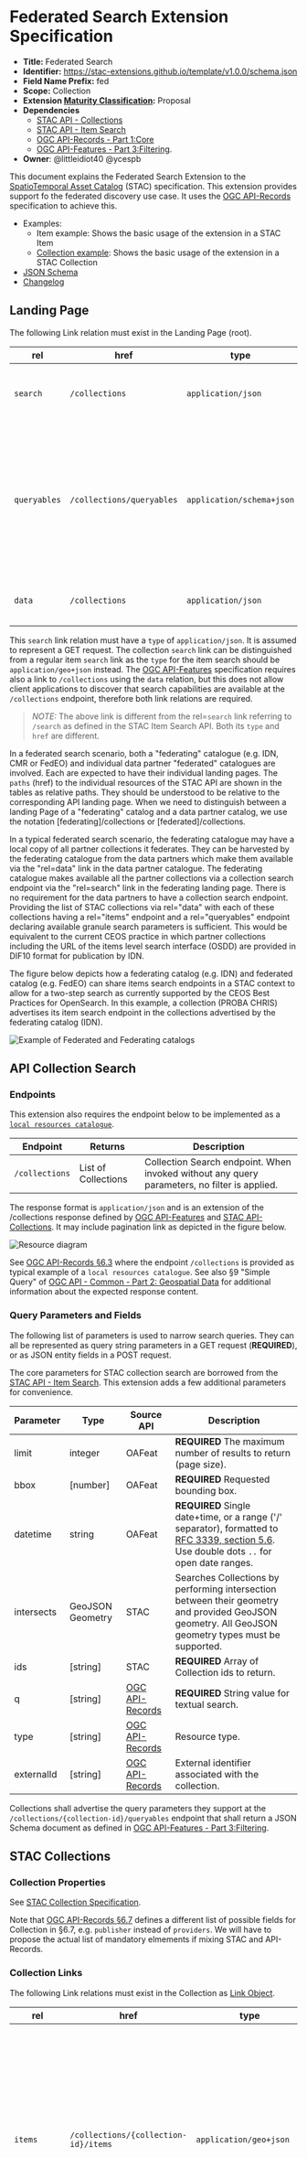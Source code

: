 # Federated Search Extension Specification

- **Title:** Federated Search
- **Identifier:** <https://stac-extensions.github.io/template/v1.0.0/schema.json>
- **Field Name Prefix:** fed
- **Scope:** Collection
- **Extension [Maturity Classification](https://github.com/radiantearth/stac-spec/tree/master/extensions/README.md#extension-maturity):** Proposal
- **Dependencies** 
  - [STAC API - Collections](https://github.com/radiantearth/stac-api-spec/tree/master/collections)
  - [STAC API - Item Search](https://github.com/radiantearth/stac-api-spec/tree/master/item-search)
  - [OGC API-Records - Part 1:Core](http://docs.ogc.org/DRAFTS/20-004.html)
  - [OGC API-Features - Part 3:Filtering](https://docs.opengeospatial.org/DRAFTS/19-079r1.html).
- **Owner**: @littleidiot40 @ycespb

This document explains the Federated Search Extension to the [SpatioTemporal Asset Catalog](https://github.com/radiantearth/stac-spec) 
(STAC) specification.
This extension provides support fo the federated discovery use case. 
It uses the [OGC API-Records](http://docs.ogc.org/DRAFTS/20-004.html#_query_parameters) specification to achieve this.

- Examples:
  - Item example: Shows the basic usage of the extension in a STAC Item
  - [Collection example](examples/collection.json): Shows the basic usage of the extension in a STAC Collection
- [JSON Schema](json-schema/schema.json)
- [Changelog](./CHANGELOG.md)

## Landing Page

The following Link relation must exist in the Landing Page (root).

| **rel**  | **href** | **type** | **From**               | **Description**             |
| -------- | --------- | ---------- | ------------ | --------------------------- |
| `search` | `/collections` | `application/json` | Extension | **REQUIRED** URL for the Collection Search endpoint |
| `queryables` | `/collections/queryables` | `application/schema+json` | OAFeat Part 3 | **REQUIRED** URL advertising available queryables for collection search as per [§6.2 of OGC API-Features - Part 3:Filtering](https://docs.opengeospatial.org/DRAFTS/19-079r1.html#filter-queryables). |
| `data`   | `/collections` | `application/json` | OAFeat | **REQUIRED** URL for the list of collections |

This `search` link relation must have a `type` of `application/json`. It is assumed to represent a GET request.  The 
collection `search` link can be distinguished from a regular item `search` link as the `type` for the
item search should be `application/geo+json` instead.  The 
[OGC API-Features](https://docs.opengeospatial.org/is/17-069r3/17-069r3.html#_response) specification 
requires also a link to `/collections`
using the `data` relation, but this does not allow client applications to discover that 
search capabilities are available at the `/collections` endpoint, therefore both 
link relations are required.

> *NOTE:*  The above link is different from the rel=`search` link referring to `/search` 
> as defined in the STAC Item Search API.  Both its `type` and `href` are different.

In a federated search scenario, both a "federating" catalogue (e.g. IDN, CMR or FedEO) and individual data partner
"federated" catalogues are involved.  Each are expected to have their individual landing pages.  The `paths`
(href) to the individual resources of the STAC API are shown in the tables as relative paths.  They should be 
understood to be relative to the corresponding API landing page.  When we need to distinguish between a landing 
Page of a "federating" catalog and a data partner catalog, we use the notation \[federating\]/collections 
or \[federated\]/collections.

In a typical federated search scenario, the federating catalogue may have a local copy of all partner collections 
it federates.  They can be harvested by the federating catalogue from the data partners which make them available 
via the "rel=data" link in the data partner catalogue.  The federating catalogue makes available all the partner 
collections via a collection search endpoint via the "rel=search" link in the federating landing page.  There 
is no requirement for the data partners to have a collection search endpoint.  Providing the list of STAC 
collections via rel="data" with each of these collections having a rel="items" endpoint and a rel="queryables" endpoint declaring available granule search parameters is sufficient.  This 
would be equivalent to the current CEOS practice in which partner collections including the URL of the items 
level search interface (OSDD) are provided in DIF10 format for publication by IDN.

The figure below depicts how a federating catalog (e.g. IDN) and federated catalog (e.g. FedEO) can share items search 
endpoints in 
a STAC context to  allow for a two-step search as currently supported by the CEOS Best Practices for OpenSearch.
In this example, a collection (PROBA CHRIS) advertises its item search endpoint in the collections
advertised by the federating catalog (IDN).

![Example of Federated and Federating catalogs](./figures/federation.png)

## API Collection Search

### Endpoints

This extension also requires the endpoint below to be implemented as a [`local resources catalogue`](http://docs.ogc.org/DRAFTS/20-004.html#_tldr_local_resources_catalogue).

| Endpoint  | Returns         | Description     |
| --------- | --------------- | --------------- |
| `/collections` | List of Collections | Collection Search endpoint.  When invoked without any query parameters, no filter is applied. |

The response format is `application/json` and is an extension of the /collections response defined 
by [OGC API-Features](https://docs.opengeospatial.org/is/17-069r3/17-069r3.html) and
[STAC API-Collections](https://github.com/radiantearth/stac-api-spec/tree/master/collections). 
It may include pagination link as depicted in the figure below.

![Resource diagram](./figures/resources.png)

See [OGC API-Records §6.3](http://docs.ogc.org/DRAFTS/20-004.html#_tldr_local_resources_catalogue) where the endpoint `/collections` is 
provided as typical example of a `local resources catalogue`.  See also  §9 "Simple Query" of 
[OGC API - Common - Part 2: Geospatial Data](https://docs.ogc.org/DRAFTS/20-024.html#rc-simple-query-section) for 
additional information about the expected response content. 
 
### Query Parameters and Fields

The following list of parameters is used to narrow search queries. They can all be represented as query 
string parameters in a GET request (**REQUIRED**), or as JSON entity fields in a POST request. 

The core parameters for STAC collection search are borrowed from the [STAC API - Item Search](https://github.com/radiantearth/stac-api-spec/tree/master/item-search).
This extension adds a few additional parameters for convenience.

| Parameter   | Type             | Source API | Description                                                                                                                                                                     |
| ----------- | ---------------- | ---------- | ------------------------------------------------------------------------------------------------------------------------------------------------------------------------------- |
| limit       | integer          | OAFeat     | **REQUIRED** The maximum number of results to return (page size).                                                                                       |
| bbox        | \[number]        | OAFeat     | **REQUIRED** Requested bounding box.                                                   |
| datetime    | string           | OAFeat     | **REQUIRED** Single date+time, or a range ('/' separator), formatted to [RFC 3339, section 5.6](https://tools.ietf.org/html/rfc3339#section-5.6). Use double dots `..` for open date ranges. |
| intersects  | GeoJSON Geometry | STAC       | Searches Collections by performing intersection between their geometry and provided GeoJSON geometry.  All GeoJSON geometry types must be supported.           |
| ids         | \[string]        | STAC       | **REQUIRED** Array of Collection ids to return.                                                                 |
| q           | \[string]        | [OGC API-Records](https://docs.ogc.org/DRAFTS/20-004.html#_query_parameters) | **REQUIRED** String value for textual search.   |     
| type        | \[string]        | [OGC API-Records](https://docs.ogc.org/DRAFTS/20-004.html#_query_parameters) | Resource type.      |
| externalId  | \[string]        | [OGC API-Records](https://docs.ogc.org/DRAFTS/20-004.html#core-query-parameters-externalid) | External identifier associated with the collection.                  |

Collections shall advertise the query parameters they support at the `/collections/{collection-id}/queryables` endpoint that 
shall return a JSON Schema document as defined in [OGC API-Features - Part 3:Filtering](https://docs.opengeospatial.org/DRAFTS/19-079r1.html#filter-queryables).

## STAC Collections

### Collection Properties

See [STAC Collection Specification](https://github.com/radiantearth/stac-spec/blob/master/collection-spec/collection-spec.md).

Note that [OGC API-Records §6.7](http://docs.ogc.org/DRAFTS/20-004.html#sc_record-collection-overview) defines a different list of possible
 fields for Collection in §6.7, e.g. `publisher` instead of `providers`.  We will have to propose the actual list 
 of mandatory elmements if mixing STAC and API-Records. 

### Collection Links

The following Link relations must exist in the Collection as [Link Object](https://github.com/radiantearth/stac-spec/tree/master/item-spec/item-spec.md#link-object).

| **rel**  | **href**  | **type** | **From**               | **Description**             |
| -------- | --------- | --------- | ------------- | --------------------------- |
| `items` | `/collections/{collection-id}/items` | `application/geo+json` | OAFeat | **REQUIRED** URI for the Item Search endpoint as per [§8.4 of OGC API-Records](http://docs.ogc.org/DRAFTS/20-004.html#_links). The current extension does not require that the `href` is relative to the landing page to allow for federated search as explained below. |
| `queryables` | `/collections/{collection-id}/queryables` | `application/schema+json` | OAFeat Part 3 | **REQUIRED** URI advertising available queryables as per [§6.2 of OGC API-Features - Part 3:Filtering](https://docs.opengeospatial.org/DRAFTS/19-079r1.html#filter-queryables). |

In a typical federated search scenario, the intention is to have a two-step search first identifying the appropriate collection(s) via 
the federating catalogue's collection search endpoint, followed by an item search in that collection.  For the federating catalogue to 
be able to use directly the item search endpoint provided by the federated catalog of the data partner, the constraint from OAFeat 
that the href of the link "rel=items" in a (STAC) collection should be relative to the local landing page and should correspond 
to `/collections/{collection-id}/items` needs to be relaxed.  We propose that the collections made available at the federating 
catalogue are allowed to have "rel=items" links referring directly to the federated catalog publishing the same collection, 
thus \[federated-1\]/collections/{collection-id}/items.  This allows that a federating catalog can delegate item search to the 
corresponding federated catalog and does not need to implement itself item search endpoints locally.

Alternatively, if a federated catalog does not only advertise rel="items" links in its collections, but advertises also a STAC search
endpoint (rel="search") in its landing page, the federating catalog can include this cross-collection search endpoint via a rel="search" link in the 
collection metadata obtained from the federated catalog.  With this approach, the OAFeat convention for the href of a rel="items" endpoint does not 
need to be relaxed and can be considered an approach defined by the current Extension.

### Collection Assets

| **role**  | **type**                           | **Description**             |
| -------- | ----------------------------------- | --------------------------- |
| `metadata` | `application/dif10+xml` | Collection metadata file in DIF-10 format. |

## API Item Search

The API for Item Search is derived from [STAC Item Search](https://github.com/radiantearth/stac-api-spec/item-search) and [OGC API-Features](https://docs.opengeospatial.org/is/17-069r3/17-069r3.html).
The current section defines the mandatory requirements.

### Endpoints

This conformance class also requires the endpoint below to be implemented.

| Endpoint  | Returns         | Description     |
| --------- | --------------- | --------------- |
| `/collections/{collection-id}/items` | Item Collection | Item Search endpoint.  |
 
### Query Parameters and Fields

The core parameters for STAC collection search are borrowed from the [STAC API - Item Search](https://github.com/radiantearth/stac-api-spec/tree/master/item-search). 
This extension adds a few additional parameters for convenience.

| Parameter   | Type             | Source API | Description                                                                                                                                                                     |
| ----------- | ---------------- | ---------- | ------------------------------------------------------------------------------------------------------------------------------------------------------------------------------- |
| limit       | integer          | OAFeat     | **REQUIRED** The maximum number of results to return (page size).                                                                                        |
| bbox        | \[number]        | OAFeat     | **REQUIRED** Requested bounding box.                                                                                              |
| datetime    | string           | OAFeat     | **REQUIRED** Single date+time, or a range ('/' separator), formatted to [RFC 3339, section 5.6](https://tools.ietf.org/html/rfc3339#section-5.6). Use double dots `..` for open date ranges. |
| intersects  | GeoJSON Geometry | STAC       | Searches Collections by performing intersection between their geometry and provided GeoJSON geometry.  All GeoJSON geometry types must be supported.   TBD: this allowed on a STAC /search endpoint and not on an OAFeat /items endpoint ?   |
| ids         | \[string]        | STAC       | **REQUIRED** Array of item ids to return.     TBD: this allowed on a STAC /search endpoint and not on an OAFeat /items endpoint ?     | 
| externalId  | \[string]         | [OGC API-Records](https://docs.ogc.org/DRAFTS/20-004.html#core-query-parameters-externalid) | External identifier associated with the item. |

## STAC Items

### Item Properties 

Which item properties from which STAC extensions will CEOS recommend ?  A list of possibilities is shown in the [STAC/OGC17-003r2 Crosswalk](https://github.com/stac-utils/stac-crosswalks/tree/master/OGC_17-003r2).

[CEOS Best Practices](https://ceos.org/document_management/Working_Groups/WGISS/Documents/WGISS%20Best%20Practices/CEOS%20OpenSearch%20Best%20Practice.pdf) CEOS-BP-12,
CEOS-BP-12B, CEOS-BP-12C, CEOS-BP-12D and CEOS-BP-12E can be implemented using Link objects or Asset objects.  The following recommendations apply. 

### Item Links

In a catalog federation, the definition of 
the [relation types](https://github.com/radiantearth/stac-spec/blob/master/item-spec/item-spec.md#relation-types) 
should be interpreted with respect to the landing page and the structure of the catalog at the 
data provider (federated catalog).  Indeed, a data provider is not expected to modify metadata 
properties or links when he is being included in one or more federating catalogs.

| **type** | **Description** |
| -------- | --------------------------- |
| `root` | URL to the root STAC entity (Catalog or Collection) in the data provider (federated) catalogue, not at the federating catalog side. |
| `parent` | URL to the parent STAC entity (Catalog or Collection) in the data provider (federated) catalogue, not at the federating catalog side . |
| `collection` | STRONGLY RECOMMENDED. URL to a Collection in the data provider (federated) catalogue, not at the federating catalog side. |

> *NOTE:*  This may make it difficult to find the item search endpoint at the data provider side as it is presumably not visible inside
> the collection metadata itself but possibly via a local `/search` endpoint. 

### Item Assets

`CEOS-BP-012C`

| **role**  | **type**                           | **Description**             |
| -------- | ----------------------------------- | --------------------------- |
| `metadata` | `application/vnd.iso.19139+xml` | Granule metadata file in ISO 19139 format. |
| `metadata` | `application/gml+xml;profile=http://www.opengis.net/spec/EOMPOM/1.1` | Granule metadata file in OGC 10-157r4 format. |

`CEOS-BP-012D`

| **role**  | **type**                           | **Description**             |
| -------- | ----------------------------------- | --------------------------- |
| `metadata` | various | Granule metadata file in particular format indicated by media type. |
| `thumbnail` | various | Thumbnail image. |
| `overview` | various | Quicklook or browse image.  Image of the data typically used for making data request decisions |
| `data` | various | Data file or other science data resource; may be large in size. |

## Contributing

All contributions are subject to the
[STAC Specification Code of Conduct](https://github.com/radiantearth/stac-spec/blob/master/CODE_OF_CONDUCT.md).
For contributions, please follow the
[STAC specification contributing guide](https://github.com/radiantearth/stac-spec/blob/master/CONTRIBUTING.md) Instructions
for running tests are copied here for convenience.

### Running tests

The same checks that run as checks on PR's are part of the repository and can be run locally to verify that changes are valid. 
To run tests locally, you'll need `npm`, which is a standard part of any [node.js installation](https://nodejs.org/en/download/).

First you'll need to install everything with npm once. Just navigate to the root of this repository and on 
your command line run:
```bash
npm install
```

Then to check markdown formatting and test the examples against the JSON schema, you can run:
```bash
npm test
```

This will spit out the same texts that you see online, and you can then go and fix your markdown or examples.

If the tests reveal formatting problems with the examples, you can fix them with:
```bash
npm run format-examples
```
